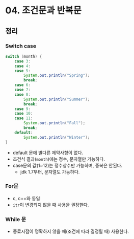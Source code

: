 # 04. 조건문과 반복문

## 정리

### Switch case

```java
switch (month) {
    case 3:
    case 4:
    case 5:
        System.out.println("Spring");
        break;
    case 6:
    case 7:
    case 8:
        System.out.println("Summer");
        break;
    case 9:
    case 10:
    case 11:
        System.out.println("Fall");
        break;
    default:
        System.out.println("Winter");
}
```
- default 문에 별다른 제약사항이 없다.
- 조건식 결과(`month`)에는 정수, 문자열만 가능하다.
- case문의 값(1~12)는 정수상수만 가능하며, 중복은 안된다.
  - jdk 1.7부터, 문자열도 가능하다.

### For문
- c, c++와 동일
- `itr`이 변경되지 않을 때 사용을 권장한다.
### While 문
- 종료시점이 명확하지 않을 때(조건에 따라 결정될 때) 사용한다.